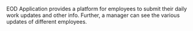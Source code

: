 EOD Application provides a platform for employees to submit their daily work updates and other info. Further, a manager can see the various updates of different employees.
